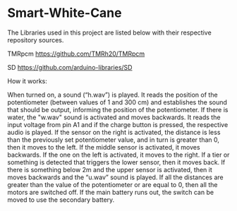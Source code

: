 # Smart-White-Cane

The Libraries used in this project are listed below with their respective repository sources.

TMRpcm
https://github.com/TMRh20/TMRpcm

SD
https://github.com/arduino-libraries/SD

How it works:

When turned on, a sound (“h.wav”) is played.
It reads the position of the potentiometer (between values of 1 and 300 cm) and establishes the sound that should be output, informing the position of the potentiometer.
If there is water, the "w.wav" sound is activated and moves backwards.
It reads the input voltage from pin A1 and if the charge button is pressed, the respective audio is played.
If the sensor on the right is activated, the distance is less than the previously set potentiometer value, and in turn is greater than 0, then it moves to the left.
If the middle sensor is activated, it moves backwards.
If the one on the left is activated, it moves to the right.
If a tier or something is detected that triggers the lower sensor, then it moves back.
If there is something below 2m and the upper sensor is activated, then it moves backwards and the “u.wav” sound is played.
If all the distances are greater than the value of the potentiometer or are equal to 0, then all the motors are switched off.
If the main battery runs out, the switch can be moved to use the secondary battery.
